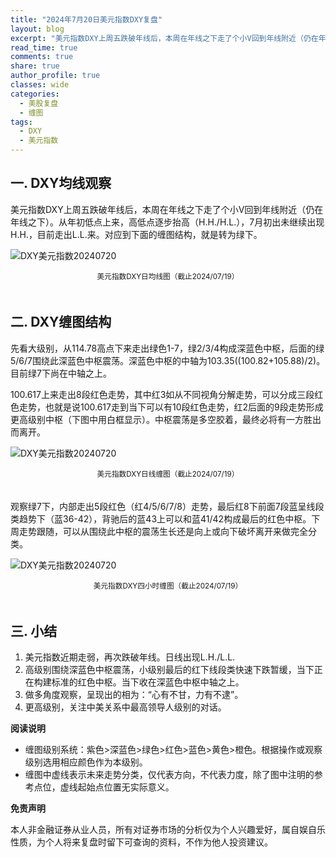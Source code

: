 ```yaml
---
title: "2024年7月20日美元指数DXY复盘"
layout: blog
excerpt: "美元指数DXY上周五跌破年线后，本周在年线之下走了个小V回到年线附近（仍在年线之下）。从年初低点上来，高低点逐步抬高（H.H./H.L.），7月初出未继续出现H.H.，目前走出L.L.来。对应到下面的缠图结构，就是转为绿下。"
read_time: true
comments: true
share: true
author_profile: true
classes: wide
categories:
  - 美股复盘
  - 缠图
tags:
  - DXY
  - 美元指数
---
```


## 一. DXY均线观察 

美元指数DXY上周五跌破年线后，本周在年线之下走了个小V回到年线附近（仍在年线之下）。从年初低点上来，高低点逐步抬高（H.H./H.L.），7月初出未继续出现H.H.，目前走出L.L.来。对应到下面的缠图结构，就是转为绿下。

![DXY美元指数20240720](/assets/images/2024/2024-07-19-DXY-day-jun.png)
<small><center>美元指数DXY日均线图（截止2024/07/19）</center></small>　

## 二. DXY缠图结构 

先看大级别，从114.78高点下来走出绿色1-7，绿2/3/4构成深蓝色中枢，后面的绿5/6/7围绕此深蓝色中枢震荡。深蓝色中枢的中轴为103.35((100.82+105.88)/2)。目前绿7下尚在中轴之上。

100.617上来走出8段红色走势，其中红3如从不同视角分解走势，可以分成三段红色走势，也就是说100.617走到当下可以有10段红色走势，红2后面的9段走势形成更高级别中枢（下图中用白框显示）。中枢震荡是多空胶着，最终必将有一方胜出而离开。

![DXY美元指数20240720](/assets/images/2024/2024-07-19-DXY-day.png)
<small><center>美元指数DXY日线缠图（截止2024/07/19）</center></small>　

观察绿7下，内部走出5段红色（红4/5/6/7/8）走势，最后红8下前面7段蓝呈线段类趋势下（蓝36-42），背驰后的蓝43上可以和蓝41/42构成最后的红色中枢。下周走势跟随，可以从围绕此中枢的震荡生长还是向上或向下破坏离开来做完全分类。

![DXY美元指数20240720](/assets/images/2024/2024-07-19-DXY-hour.png)
<small><center>美元指数DXY四小时缠图（截止2024/07/19）</center></small>　 

## 三. 小结

1. 美元指数近期走弱，再次跌破年线。日线出现L.H./L.L. 
2. 高级别围绕深蓝色中枢震荡，小级别最后的红下线段类快速下跌暂缓，当下正在构建标准的红色中枢。当下收在深蓝色中枢中轴之上。
3. 做多角度观察，呈现出的相为：“心有不甘，力有不逮”。
4. 更高级别，关注中美关系中最高领导人级别的对话。

**阅读说明**

* 缠图级别系统：紫色>深蓝色>绿色>红色>蓝色>黄色>橙色。根据操作或观察级别选用相应颜色作为本级别。
* 缠图中虚线表示未来走势分类，仅代表方向，不代表力度，除了图中注明的参考点位，虚线起始点位置无实际意义。

**免责声明** 

本人非金融证券从业人员，所有对证券市场的分析仅为个人兴趣爱好，属自娱自乐性质，为个人将来复盘时留下可查询的资料，不作为他人投资建议。

